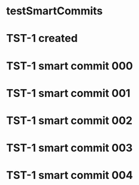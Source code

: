 # testSmartCommits

# TST-1 created

# TST-1 smart commit 000
# TST-1 smart commit 001
# TST-1 smart commit 002
# TST-1 smart commit 003
# TST-1 smart commit 004


